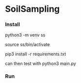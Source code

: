 # SoilSampling

### Install

python3 -m venv ss

source ss/bin/activate

pip3 install -r requirements.txt

can then test with python3 main.py

### Run
